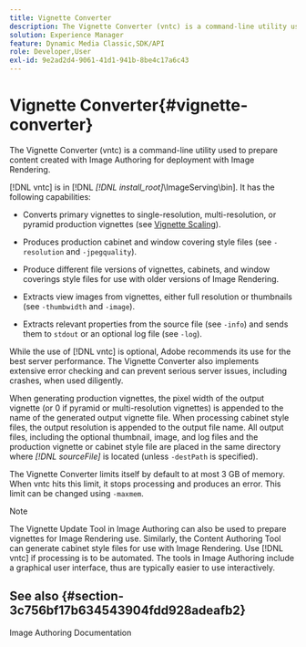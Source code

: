 ```yaml
---
title: Vignette Converter
description: The Vignette Converter (vntc) is a command-line utility used to prepare content created with Image Authoring for deployment with Image Rendering.
solution: Experience Manager
feature: Dynamic Media Classic,SDK/API
role: Developer,User
exl-id: 9e2ad2d4-9061-41d1-941b-8be4c17a6c43
---
```

# Vignette Converter{#vignette-converter}

The Vignette Converter (vntc) is a command-line utility used to prepare content created with Image Authoring for deployment with Image Rendering.

 [!DNL vntc] is in [!DNL *[!DNL install_root]*\ImageServing\bin]. It has the following capabilities:

* Converts primary vignettes to single-resolution, multi-resolution, or pyramid production vignettes (see [Vignette Scaling](../../../../ir-api/vntc/utilities/c-ir-vignette-converter-vntc/c-ir-vignette-scaling.md#concept-e373a29c2f954df98d704c7723804585)). 
* Produces production cabinet and window covering style files (see `-resolution` and `-jpegquality`). 

* Produce different file versions of vignettes, cabinets, and window coverings style files for use with older versions of Image Rendering. 
* Extracts view images from vignettes, either full resolution or thumbnails (see `-thumbwidth` and `-image`). 
* Extracts relevant properties from the source file (see `-info`) and sends them to `stdout` or an optional log file (see `-log`).

While the use of [!DNL vntc] is optional, Adobe recommends its use for the best server performance. The Vignette Converter also implements extensive error checking and can prevent serious server issues, including crashes, when used diligently.

When generating production vignettes, the pixel width of the output vignette (or 0 if pyramid or multi-resolution vignettes) is appended to the name of the generated output vignette file. When processing cabinet style files, the output resolution is appended to the output file name. All output files, including the optional thumbnail, image, and log files and the production vignette or cabinet style file are placed in the same directory where *[!DNL sourceFile]* is located (unless `-destPath` is specified).

The Vignette Converter limits itself by default to at most 3 GB of memory. When vntc hits this limit, it stops processing and produces an error. This limit can be changed using `-maxmem`.

>[!NOTE]
>
>The Vignette Update Tool in Image Authoring can also be used to prepare vignettes for Image Rendering use. Similarly, the Content Authoring Tool can generate cabinet style files for use with Image Rendering. Use [!DNL vntc] if processing is to be automated. The tools in Image Authoring include a graphical user interface, thus are typically easier to use interactively.

## See also {#section-3c756bf17b634543904fdd928adeafb2}

Image Authoring Documentation
